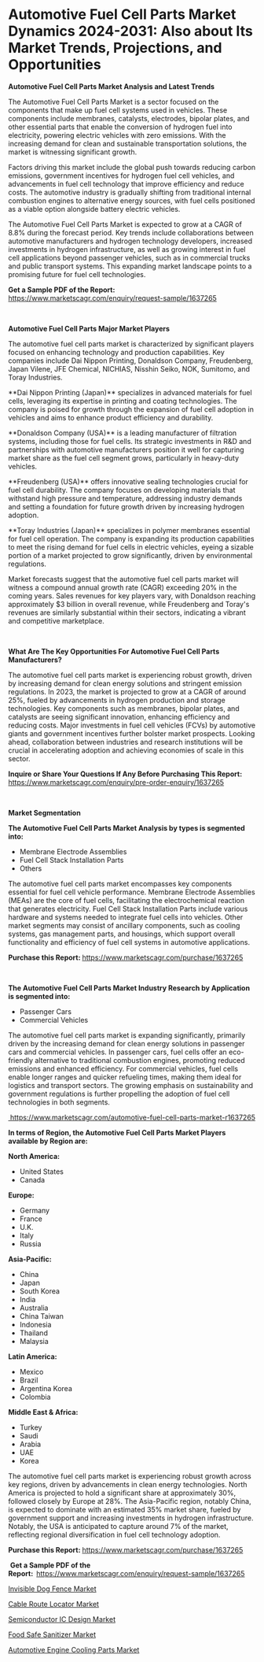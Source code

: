 <p><h1>Automotive Fuel Cell Parts Market Dynamics 2024-2031: Also about Its Market Trends, Projections, and Opportunities</h1></p><p><strong>Automotive Fuel Cell Parts Market Analysis and Latest Trends</strong></p>
<p><p>The Automotive Fuel Cell Parts Market is a sector focused on the components that make up fuel cell systems used in vehicles. These components include membranes, catalysts, electrodes, bipolar plates, and other essential parts that enable the conversion of hydrogen fuel into electricity, powering electric vehicles with zero emissions. With the increasing demand for clean and sustainable transportation solutions, the market is witnessing significant growth.</p><p>Factors driving this market include the global push towards reducing carbon emissions, government incentives for hydrogen fuel cell vehicles, and advancements in fuel cell technology that improve efficiency and reduce costs. The automotive industry is gradually shifting from traditional internal combustion engines to alternative energy sources, with fuel cells positioned as a viable option alongside battery electric vehicles.</p><p>The Automotive Fuel Cell Parts Market is expected to grow at a CAGR of 8.8% during the forecast period. Key trends include collaborations between automotive manufacturers and hydrogen technology developers, increased investments in hydrogen infrastructure, as well as growing interest in fuel cell applications beyond passenger vehicles, such as in commercial trucks and public transport systems. This expanding market landscape points to a promising future for fuel cell technologies.</p></p>
<p><strong>Get a Sample PDF of the Report:&nbsp;</strong> <a href="https://www.marketscagr.com/enquiry/request-sample/1637265?utm_campaign=2008&utm_medium=2&utm_source=Github&utm_content=ia&utm_term=27122024&utm_id=automotive-fuel-cell-parts">https://www.marketscagr.com/enquiry/request-sample/1637265</a></p>
<p>&nbsp;</p>
<p><strong>Automotive Fuel Cell Parts Major Market Players</strong></p>
<p><p>The automotive fuel cell parts market is characterized by significant players focused on enhancing technology and production capabilities. Key companies include Dai Nippon Printing, Donaldson Company, Freudenberg, Japan Vilene, JFE Chemical, NICHIAS, Nisshin Seiko, NOK, Sumitomo, and Toray Industries.</p><p>**Dai Nippon Printing (Japan)** specializes in advanced materials for fuel cells, leveraging its expertise in printing and coating technologies. The company is poised for growth through the expansion of fuel cell adoption in vehicles and aims to enhance product efficiency and durability.</p><p>**Donaldson Company (USA)** is a leading manufacturer of filtration systems, including those for fuel cells. Its strategic investments in R&D and partnerships with automotive manufacturers position it well for capturing market share as the fuel cell segment grows, particularly in heavy-duty vehicles.</p><p>**Freudenberg (USA)** offers innovative sealing technologies crucial for fuel cell durability. The company focuses on developing materials that withstand high pressure and temperature, addressing industry demands and setting a foundation for future growth driven by increasing hydrogen adoption.</p><p>**Toray Industries (Japan)** specializes in polymer membranes essential for fuel cell operation. The company is expanding its production capabilities to meet the rising demand for fuel cells in electric vehicles, eyeing a sizable portion of a market projected to grow significantly, driven by environmental regulations.</p><p>Market forecasts suggest that the automotive fuel cell parts market will witness a compound annual growth rate (CAGR) exceeding 20% in the coming years. Sales revenues for key players vary, with Donaldson reaching approximately $3 billion in overall revenue, while Freudenberg and Toray's revenues are similarly substantial within their sectors, indicating a vibrant and competitive marketplace.</p></p>
<p>&nbsp;</p>
<p><strong>What Are The Key Opportunities For Automotive Fuel Cell Parts Manufacturers?</strong></p>
<p><p>The automotive fuel cell parts market is experiencing robust growth, driven by increasing demand for clean energy solutions and stringent emission regulations. In 2023, the market is projected to grow at a CAGR of around 25%, fueled by advancements in hydrogen production and storage technologies. Key components such as membranes, bipolar plates, and catalysts are seeing significant innovation, enhancing efficiency and reducing costs. Major investments in fuel cell vehicles (FCVs) by automotive giants and government incentives further bolster market prospects. Looking ahead, collaboration between industries and research institutions will be crucial in accelerating adoption and achieving economies of scale in this sector.</p></p>
<p><strong>Inquire or Share Your Questions If Any Before Purchasing This Report:</strong> <a href="https://www.marketscagr.com/enquiry/pre-order-enquiry/1637265?utm_campaign=2008&utm_medium=2&utm_source=Github&utm_content=ia&utm_term=27122024&utm_id=automotive-fuel-cell-parts">https://www.marketscagr.com/enquiry/pre-order-enquiry/1637265</a></p>
<p>&nbsp;</p>
<p><strong>Market Segmentation</strong></p>
<p><strong>The Automotive Fuel Cell Parts Market Analysis by types is segmented into:</strong></p>
<p><ul><li>Membrane Electrode Assemblies</li><li>Fuel Cell Stack Installation Parts</li><li>Others</li></ul></p>
<p><p>The automotive fuel cell parts market encompasses key components essential for fuel cell vehicle performance. Membrane Electrode Assemblies (MEAs) are the core of fuel cells, facilitating the electrochemical reaction that generates electricity. Fuel Cell Stack Installation Parts include various hardware and systems needed to integrate fuel cells into vehicles. Other market segments may consist of ancillary components, such as cooling systems, gas management parts, and housings, which support overall functionality and efficiency of fuel cell systems in automotive applications.</p></p>
<p><strong>Purchase this Report:&nbsp;</strong><a href="https://www.marketscagr.com/purchase/1637265?utm_campaign=2008&utm_medium=2&utm_source=Github&utm_content=ia&utm_term=27122024&utm_id=automotive-fuel-cell-parts">https://www.marketscagr.com/purchase/1637265</a></p>
<p>&nbsp;</p>
<p><strong>The Automotive Fuel Cell Parts Market Industry Research by Application is segmented into:</strong></p>
<p><ul><li>Passenger Cars</li><li>Commercial Vehicles</li></ul></p>
<p><p>The automotive fuel cell parts market is expanding significantly, primarily driven by the increasing demand for clean energy solutions in passenger cars and commercial vehicles. In passenger cars, fuel cells offer an eco-friendly alternative to traditional combustion engines, promoting reduced emissions and enhanced efficiency. For commercial vehicles, fuel cells enable longer ranges and quicker refueling times, making them ideal for logistics and transport sectors. The growing emphasis on sustainability and government regulations is further propelling the adoption of fuel cell technologies in both segments.</p></p>
<p><a href="https://www.marketscagr.com/automotive-fuel-cell-parts-market-r1637265?utm_campaign=2008&utm_medium=2&utm_source=Github&utm_content=ia&utm_term=27122024&utm_id=automotive-fuel-cell-parts">&nbsp;https://www.marketscagr.com/automotive-fuel-cell-parts-market-r1637265</a></p>
<p><strong>In terms of Region, the Automotive Fuel Cell Parts Market Players available by Region are:</strong></p>
<p>
    <p> <strong> North America: </strong>
        <ul>
            <li>United States</li>
            <li>Canada</li>
        </ul>
        </p> 
    <p> <strong> Europe: </strong>
        <ul>
            <li>Germany</li>
            <li>France</li>
            <li>U.K.</li>
            <li>Italy</li>
            <li>Russia</li>
        </ul>
        </p> 
    <p> <strong> Asia-Pacific: </strong>
        <ul>
            <li>China</li>
            <li>Japan</li>
            <li>South Korea</li>
            <li>India</li>
            <li>Australia</li>
            <li>China Taiwan</li>
            <li>Indonesia</li>
            <li>Thailand</li>
            <li>Malaysia</li>
        </ul>
        </p> 
    <p> <strong> Latin America: </strong>
        <ul>
            <li>Mexico</li>
            <li>Brazil</li>
            <li>Argentina Korea</li>
            <li>Colombia</li>
        </ul>
        </p> 
    <p> <strong> Middle East & Africa: </strong>
        <ul>
            <li>Turkey</li>
            <li>Saudi</li>
            <li>Arabia</li>
            <li>UAE</li>
            <li>Korea</li>
        </ul>
    </p>
    </p>
<p><p>The automotive fuel cell parts market is experiencing robust growth across key regions, driven by advancements in clean energy technologies. North America is projected to hold a significant share at approximately 30%, followed closely by Europe at 28%. The Asia-Pacific region, notably China, is expected to dominate with an estimated 35% market share, fueled by government support and increasing investments in hydrogen infrastructure. Notably, the USA is anticipated to capture around 7% of the market, reflecting regional diversification in fuel cell technology adoption.</p></p>
<p><strong>Purchase this Report: </strong><a href="https://www.marketscagr.com/purchase/1637265?utm_campaign=2008&utm_medium=2&utm_source=Github&utm_content=ia&utm_term=27122024&utm_id=automotive-fuel-cell-parts">https://www.marketscagr.com/purchase/1637265</a></p>
<p>&nbsp;<strong>Get a Sample PDF of the Report:&nbsp;&nbsp;</strong><a href="https://www.marketscagr.com/enquiry/request-sample/1637265?utm_campaign=2008&utm_medium=2&utm_source=Github&utm_content=ia&utm_term=27122024&utm_id=automotive-fuel-cell-parts">https://www.marketscagr.com/enquiry/request-sample/1637265</a></p>
<p><strong></strong></p>
<p><p><a href="https://www.linkedin.com/pulse/invisible-dog-fen-we-do-research-zta0e?utm_campaign=2008&utm_medium=2&utm_source=Github&utm_content=ia&utm_term=27122024&utm_id=automotive-fuel-cell-parts">Invisible Dog Fence Market</a></p><p><a href="https://www.linkedin.com/pulse/cable-route-locator-market-research-report-exploring-fewte?utm_campaign=2008&utm_medium=2&utm_source=Github&utm_content=ia&utm_term=27122024&utm_id=automotive-fuel-cell-parts">Cable Route Locator Market</a></p><p><a href="https://www.linkedin.com/pulse/semiconductor-ic-design-market-analysis-highlights-growth-metrics-qploc?utm_campaign=2008&utm_medium=2&utm_source=Github&utm_content=ia&utm_term=27122024&utm_id=automotive-fuel-cell-parts">Semiconductor IC Design Market</a></p><p><a href="https://www.linkedin.com/pulse/food-safe-sanitizer-market-growth-forecast-size-projected-qd4tc?utm_campaign=2008&utm_medium=2&utm_source=Github&utm_content=ia&utm_term=27122024&utm_id=automotive-fuel-cell-parts">Food Safe Sanitizer Market</a></p><p><a href="https://github.com/wileonie19657/Market-Research-Report-List-1/blob/main/automotive-engine-cooling-parts-market.md?utm_campaign=2008&utm_medium=2&utm_source=Github&utm_content=ia&utm_term=27122024&utm_id=automotive-fuel-cell-parts">Automotive Engine Cooling Parts Market</a></p></p>